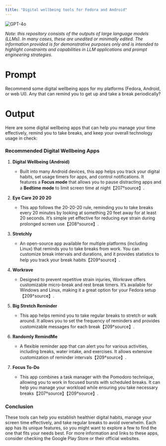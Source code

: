 ```yaml
---
title: "Digital wellbeing tools for Fedora and Android"
---
```

![GPT-4o](https://img.shields.io/badge/GPT--4o-3333FF?style=for-the-badge&logo=openai&logoColor=white)



*Note: this repository consists of the outputs of large language models (LLMs). In many cases, these are unedited or minimally edited. The information provided is for demonstrative purposes only and is intended to highlight constraints and capabilities in LLM applications and prompt engineering strategies.*


# Prompt

Recommend some digital wellbeing apps for my platforms (Fedora, Android, or web UI). Any that can remind you to get up and take a break periodically?

# Output
Here are some digital wellbeing apps that can help you manage your time effectively, remind you to take breaks, and keep your overall technology usage in check:

### Recommended Digital Wellbeing Apps

1. **Digital Wellbeing (Android)**
   - Built into many Android devices, this app helps you track your digital habits, set usage timers for apps, and control notifications. It features a **Focus mode** that allows you to pause distracting apps and a **Bedtime mode** to limit screen time at night【207†source】.

2. **Eye Care 20 20 20**
   - This app follows the 20-20-20 rule, reminding you to take breaks every 20 minutes by looking at something 20 feet away for at least 20 seconds. It’s simple yet effective for reducing eye strain during prolonged screen use【208†source】.

3. **Stretchly**
   - An open-source app available for multiple platforms (including Linux) that reminds you to take breaks from work. You can customize break intervals and durations, and it provides statistics to help you track your break habits【209†source】.

4. **Workrave**
   - Designed to prevent repetitive strain injuries, Workrave offers customizable micro-break and rest break timers. It’s available for Windows and Linux, making it a great option for your Fedora setup【209†source】.

5. **Big Stretch Reminder**
   - This app helps remind you to take regular breaks to stretch or walk around. It allows you to set the frequency of reminders and provides customizable messages for each break【209†source】.

6. **Randomly RemindMe**
   - A flexible reminder app that can alert you for various activities, including breaks, water intake, and exercises. It allows extensive customization of reminder intervals【209†source】.

7. **Focus To-Do**
   - This app combines a task manager with the Pomodoro technique, allowing you to work in focused bursts with scheduled breaks. It can help you manage your workload while ensuring you take necessary breaks【207†source】【209†source】.

### Conclusion
These tools can help you establish healthier digital habits, manage your screen time effectively, and take regular breaks to avoid overwhelm. Each app has its unique features, so you might want to explore a few to find the one that fits your needs best. For more information and links to these apps, consider checking the Google Play Store or their official websites.